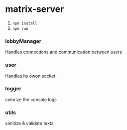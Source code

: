 # matrix-server
1) `npm install`
2) `npm run`


### lobbyManager
Handles connections and communication between users

### user
Handles its owon socket

### logger
colorize the console logs

### utils
sanitize & validate texts
